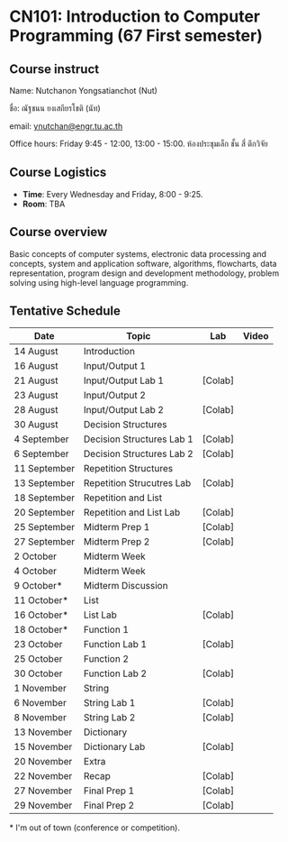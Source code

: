 # CN101: Introduction to Computer Programming (67 First semester)

## Course instruct

Name: Nutchanon Yongsatianchot (Nut)

ชื่อ: ณัฐชนน ยงเสถียรโชติ (นัท)

email: ynutchan@engr.tu.ac.th

Office hours: Friday 9:45 - 12:00, 13:00 - 15:00. ห้องประชุมเล็ก ชั้น สี่ ตึกวิจัย

## Course Logistics

- **Time**: Every Wednesday and Friday, 8:00 - 9:25.
- **Room**: TBA

## Course overview 
Basic concepts of computer systems, electronic data processing and concepts, system and application software, algorithms, flowcharts, data representation, program design and development methodology, problem solving using high-level language programming. 

## Tentative Schedule

|   Date  |  Topic  |  Lab  |  Video |
| ------- | ------- |  --------  | -------- |
| 14 August   | Introduction             |             | |
| 16 August   | Input/Output 1           |             | |
| 21 August   | Input/Output Lab 1       |  [Colab]    | |
| 23 August   | Input/Output 2           |             | |
| 28 August   | Input/Output Lab 2       |  [Colab]    | |
| 30 August   | Decision Structures      |             | |
| 4 September | Decision Structures Lab 1 | [Colab]    | |
| 6 September | Decision Structures Lab 2 | [Colab]    | |
| 11 September | Repetition Structures      |          | |
| 13 September | Repetition Strucutres Lab  | [Colab]  | |
| 18 September | Repetition and List        |          | |
| 20 September | Repetition and List Lab    | [Colab]  | |
| 25 September | Midterm Prep 1         | [Colab]  | |
| 27 September | Midterm Prep 2         | [Colab]  | |
| 2 October | Midterm Week     |             | |
| 4 October | Midterm Week     |             | |
| 9 October* |  Midterm Discussion |         | |
| 11 October* | List           |             | |
| 16 October* | List Lab       |  [Colab]    | |
| 18 October* | Function 1      |            | |
| 23 October | Function Lab 1   |  [Colab]   | |
| 25 October | Function 2       |            | |
| 30 October | Function Lab 2   |  [Colab]   | |
| 1 November | String           |             | |
| 6 November | String Lab 1     |  [Colab]    | |
| 8 November | String Lab 2     |  [Colab]    | |
| 13 November | Dictionary      |             | |
| 15 November | Dictionary Lab  |  [Colab]    | |
| 20 November | Extra           |             | |
| 22 November | Recap           |  [Colab]    | |
| 27 November | Final Prep 1     | [Colab]     | |
| 29 November | Final Prep 2     | [Colab]     | |

\* I'm out of town (conference or competition).
